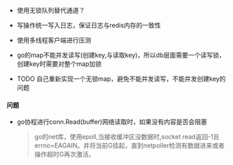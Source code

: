 * 使用无锁队列替代通道？
* 写操作统一写入日志，保证日志与redis内存的一致性
* 使用多线程客户端进行压测

* go的map不能并发读写(创建key,与读取key)，所以db层面需要一个读写锁，创建key时需要对整个map加锁
* TODO 自己重新实现一个无锁map，避免不能并发读写，不能并发创建key的问题



#### 问题
* go协程进行conn.Read(buffer)网络读取时，如果没有内容是否会阻塞
    > go的net库，使用epoll,当接收缓冲区没数据时,socket read返回-1且errno=EAGAIN。并将当前G挂起，直到netpoller检测有数据进来或者操作超时G再次激活。

